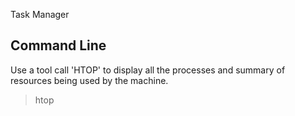Task Manager


## Command Line

Use a tool call 'HTOP' to display all the processes and summary of resources being used by the machine.

> htop

